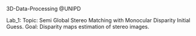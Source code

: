 3D-Data-Processing @UNIPD

Lab_1:
Topic: Semi Global Stereo Matching with Monocular Disparity Initial Guess.
Goal: Disparity maps estimation of stereo images.


